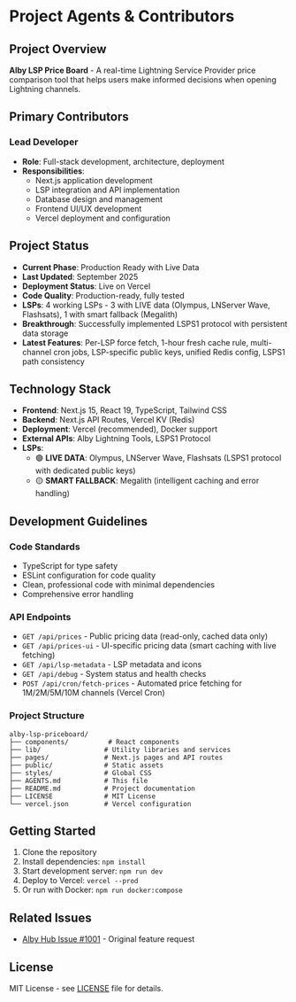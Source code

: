 # Project Agents & Contributors

## Project Overview
**Alby LSP Price Board** - A real-time Lightning Service Provider price comparison tool that helps users make informed decisions when opening Lightning channels.

## Primary Contributors

### Lead Developer
- **Role**: Full-stack development, architecture, deployment
- **Responsibilities**: 
  - Next.js application development
  - LSP integration and API implementation
  - Database design and management
  - Frontend UI/UX development
  - Vercel deployment and configuration

## Project Status
- **Current Phase**: Production Ready with Live Data
- **Last Updated**: September 2025
- **Deployment Status**: Live on Vercel
- **Code Quality**: Production-ready, fully tested
- **LSPs**: 4 working LSPs - 3 with LIVE data (Olympus, LNServer Wave, Flashsats), 1 with smart fallback (Megalith)
- **Breakthrough**: Successfully implemented LSPS1 protocol with persistent data storage
- **Latest Features**: Per-LSP force fetch, 1-hour fresh cache rule, multi-channel cron jobs, LSP-specific public keys, unified Redis config, LSPS1 path consistency

## Technology Stack
- **Frontend**: Next.js 15, React 19, TypeScript, Tailwind CSS
- **Backend**: Next.js API Routes, Vercel KV (Redis)
- **Deployment**: Vercel (recommended), Docker support
- **External APIs**: Alby Lightning Tools, LSPS1 Protocol
- **LSPs**: 
  - 🟢 **LIVE DATA**: Olympus, LNServer Wave, Flashsats (LSPS1 protocol with dedicated public keys)
  - 🟡 **SMART FALLBACK**: Megalith (intelligent caching and error handling)

## Development Guidelines

### Code Standards
- TypeScript for type safety
- ESLint configuration for code quality
- Clean, professional code with minimal dependencies
- Comprehensive error handling

### API Endpoints
- `GET /api/prices` - Public pricing data (read-only, cached data only)
- `GET /api/prices-ui` - UI-specific pricing data (smart caching with live fetching)
- `GET /api/lsp-metadata` - LSP metadata and icons
- `GET /api/debug` - System status and health checks
- `POST /api/cron/fetch-prices` - Automated price fetching for 1M/2M/5M/10M channels (Vercel Cron)

### Project Structure
```
alby-lsp-priceboard/
├── components/          # React components
├── lib/                # Utility libraries and services
├── pages/              # Next.js pages and API routes
├── public/             # Static assets
├── styles/             # Global CSS
├── AGENTS.md           # This file
├── README.md           # Project documentation
├── LICENSE             # MIT License
└── vercel.json         # Vercel configuration
```

## Getting Started
1. Clone the repository
2. Install dependencies: `npm install`
3. Start development server: `npm run dev`
4. Deploy to Vercel: `vercel --prod`
5. Or run with Docker: `npm run docker:compose`

## Related Issues
- [Alby Hub Issue #1001](https://github.com/getAlby/hub/issues/1001) - Original feature request

## License
MIT License - see [LICENSE](LICENSE) file for details.
